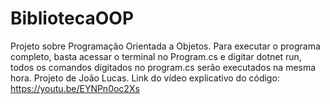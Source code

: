 # BibliotecaOOP
Projeto sobre Programação Orientada a Objetos.
Para executar o programa completo, basta acessar o terminal no Program.cs
e digitar dotnet run, todos os comandos digitados no program.cs serão executados
na mesma hora.
Projeto de João Lucas.
Link do vídeo explicativo do código:
https://youtu.be/EYNPn0oc2Xs

